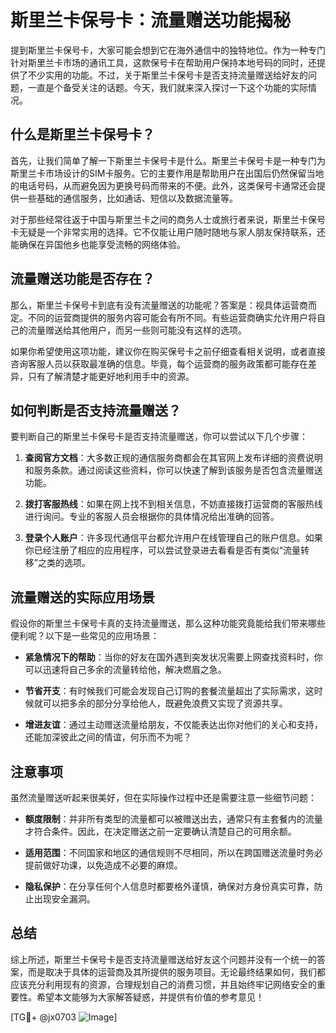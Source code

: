 # 斯里兰卡保号卡：流量赠送功能揭秘

提到斯里兰卡保号卡，大家可能会想到它在海外通信中的独特地位。作为一种专门针对斯里兰卡市场的通讯工具，这款保号卡在帮助用户保持本地号码的同时，还提供了不少实用的功能。不过，关于斯里兰卡保号卡是否支持流量赠送给好友的问题，一直是个备受关注的话题。今天，我们就来深入探讨一下这个功能的实际情况。

## 什么是斯里兰卡保号卡？

首先，让我们简单了解一下斯里兰卡保号卡是什么。斯里兰卡保号卡是一种专门为斯里兰卡市场设计的SIM卡服务。它的主要作用是帮助用户在出国后仍然保留当地的电话号码，从而避免因为更换号码而带来的不便。此外，这类保号卡通常还会提供一些基础的通信服务，比如通话、短信以及数据流量等。

对于那些经常往返于中国与斯里兰卡之间的商务人士或旅行者来说，斯里兰卡保号卡无疑是一个非常实用的选择。它不仅能让用户随时随地与家人朋友保持联系，还能确保在异国他乡也能享受流畅的网络体验。

## 流量赠送功能是否存在？

那么，斯里兰卡保号卡到底有没有流量赠送的功能呢？答案是：视具体运营商而定。不同的运营商提供的服务内容可能会有所不同。有些运营商确实允许用户将自己的流量赠送给其他用户，而另一些则可能没有这样的选项。

如果你希望使用这项功能，建议你在购买保号卡之前仔细查看相关说明，或者直接咨询客服人员以获取最准确的信息。毕竟，每个运营商的服务政策都可能存在差异，只有了解清楚才能更好地利用手中的资源。

## 如何判断是否支持流量赠送？

要判断自己的斯里兰卡保号卡是否支持流量赠送，你可以尝试以下几个步骤：

1. **查阅官方文档**：大多数正规的通信服务商都会在其官网上发布详细的资费说明和服务条款。通过阅读这些资料，你可以快速了解到该服务是否包含流量赠送功能。
   
2. **拨打客服热线**：如果在网上找不到相关信息，不妨直接拨打运营商的客服热线进行询问。专业的客服人员会根据你的具体情况给出准确的回答。

3. **登录个人账户**：许多现代通信平台都允许用户在线管理自己的账户信息。如果你已经注册了相应的应用程序，可以尝试登录进去看看是否有类似“流量转移”之类的选项。

## 流量赠送的实际应用场景

假设你的斯里兰卡保号卡真的支持流量赠送，那么这种功能究竟能给我们带来哪些便利呢？以下是一些常见的应用场景：

- **紧急情况下的帮助**：当你的好友在国外遇到突发状况需要上网查找资料时，你可以迅速将自己多余的流量转给他，解决燃眉之急。
  
- **节省开支**：有时候我们可能会发现自己订购的套餐流量超出了实际需求，这时候就可以把多余的部分分享给他人，既避免浪费又实现了资源共享。

- **增进友谊**：通过主动赠送流量给朋友，不仅能表达出你对他们的关心和支持，还能加深彼此之间的情谊，何乐而不为呢？

## 注意事项

虽然流量赠送听起来很美好，但在实际操作过程中还是需要注意一些细节问题：

- **额度限制**：并非所有类型的流量都可以被赠送出去，通常只有主套餐内的流量才符合条件。因此，在决定赠送之前一定要确认清楚自己的可用余额。
  
- **适用范围**：不同国家和地区的通信规则不尽相同，所以在跨国赠送流量时务必提前做好功课，以免造成不必要的麻烦。

- **隐私保护**：在分享任何个人信息时都要格外谨慎，确保对方身份真实可靠，防止出现安全漏洞。

## 总结

综上所述，斯里兰卡保号卡是否支持流量赠送给好友这个问题并没有一个统一的答案，而是取决于具体的运营商及其所提供的服务项目。无论最终结果如何，我们都应该充分利用现有的资源，合理规划自己的消费习惯，并且始终牢记网络安全的重要性。希望本文能够为大家解答疑惑，并提供有价值的参考意见！

[TG💪+ @jx0703 ![Image](https://github.com/user-attachments/assets/dbca1d08-cadb-493c-b0ec-ad6f7a83f270)]